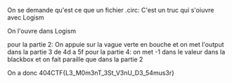 On se demande qu'est ce que un fichier .circ: C'est un truc qui s'oiuvre avec Logism

On l'ouvre dans Logism

pour la partie 2: On appuie sur la vague verte en bouche et on met l'output dans la partie 3 de 4d a 5f
pour la partie 4: on met -1 dans le valeur dans la blackbox et on fait paraille que dans la partie 2

On a donc 404CTF{L3_M0m3nT_3St_V3nU_D3_54mus3r}
